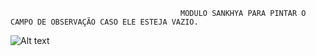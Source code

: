                                          MODULO SANKHYA PARA PINTAR O CAMPO DE OBSERVAÇÃO CASO ELE ESTEJA VAZIO.




![Alt text](https://i.imgur.com/neJRJzW.png "SCREENSHOT")

